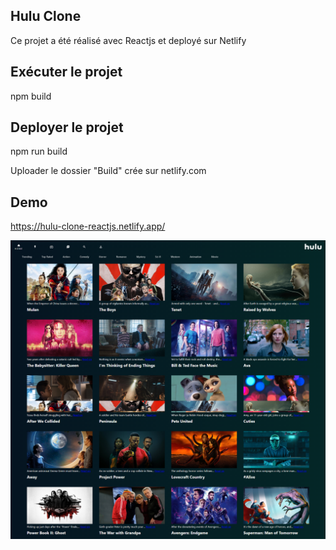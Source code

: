 ## Hulu Clone
Ce projet a été réalisé avec Reactjs et deployé sur Netlify

## Exécuter le projet

npm build

## Deployer le projet

npm run build

Uploader le dossier "Build" crée sur netlify.com

## Demo
https://hulu-clone-reactjs.netlify.app/

<img src="hulu.png">